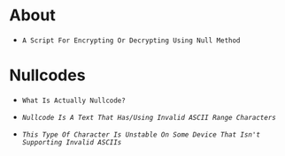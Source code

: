 # About
- ```A Script For Encrypting Or Decrypting Using Null Method```

# Nullcodes
- ```What Is Actually Nullcode?```

- _```Nullcode Is A Text That Has/Using Invalid ASCII Range Characters```_

- _```This Type Of Character Is Unstable On Some Device That Isn't Supporting Invalid ASCIIs```_
